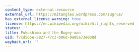 ```yaml
---
content_type: external-resource
external_url: https://mitangles.wordpress.com/sugrue/
has_external_license_warning: true
license: https://en.wikipedia.org/wiki/All_rights_reserved
status: ''
title: Fukushima and the Bogey-man
uid: f7cd565e-5827-47c3-b96d-0a05a73e008d
wayback_url: ''
---
```

